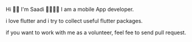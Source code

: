 Hi 👋🏻 I'm Saadi 👩‍💻💙📱 I am a mobile App developer.

i love flutter and i try to collect useful flutter packages.

if you want to work with me as a volunteer, feel fee to send pull request.
